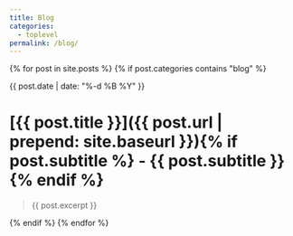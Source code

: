 ```yaml
---
title: Blog
categories:
  - toplevel
permalink: /blog/
---
```

{% for post in site.posts %}
{% if post.categories contains "blog" %}

{{ post.date | date: "%-d %B %Y" }}

# [{{ post.title }}]({{ post.url | prepend: site.baseurl }}){% if post.subtitle %} - {{ post.subtitle }}{% endif %}

> {{ post.excerpt }}

{% endif %}
{% endfor %}
